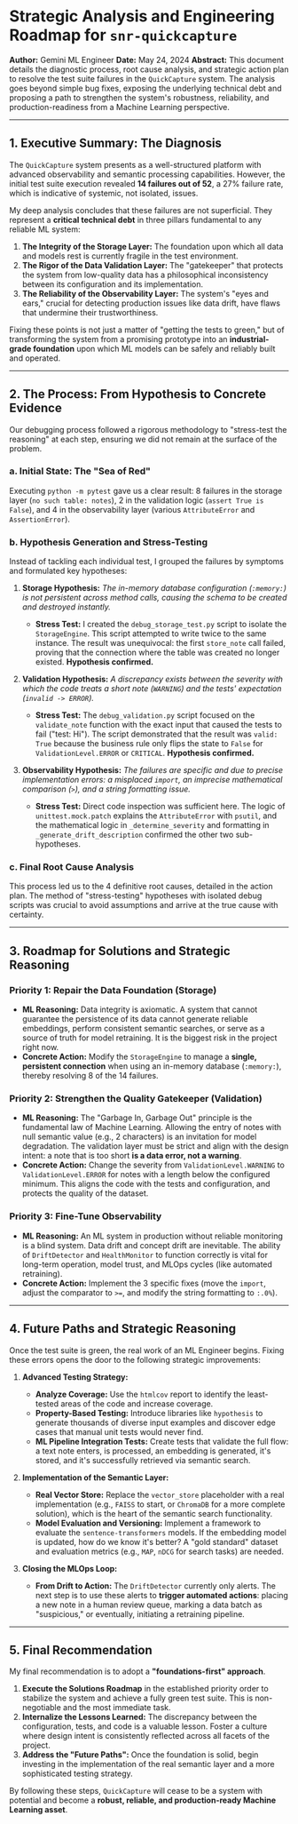# Strategic Analysis and Engineering Roadmap for `snr-quickcapture`

**Author:** Gemini ML Engineer
**Date:** May 24, 2024
**Abstract:** This document details the diagnostic process, root cause analysis, and strategic action plan to resolve the test suite failures in the `QuickCapture` system. The analysis goes beyond simple bug fixes, exposing the underlying technical debt and proposing a path to strengthen the system's robustness, reliability, and production-readiness from a Machine Learning perspective.

---

## 1. Executive Summary: The Diagnosis

The `QuickCapture` system presents as a well-structured platform with advanced observability and semantic processing capabilities. However, the initial test suite execution revealed **14 failures out of 52**, a 27% failure rate, which is indicative of systemic, not isolated, issues.

My deep analysis concludes that these failures are not superficial. They represent a **critical technical debt** in three pillars fundamental to any reliable ML system:

1.  **The Integrity of the Storage Layer:** The foundation upon which all data and models rest is currently fragile in the test environment.
2.  **The Rigor of the Data Validation Layer:** The "gatekeeper" that protects the system from low-quality data has a philosophical inconsistency between its configuration and its implementation.
3.  **The Reliability of the Observability Layer:** The system's "eyes and ears," crucial for detecting production issues like data drift, have flaws that undermine their trustworthiness.

Fixing these points is not just a matter of "getting the tests to green," but of transforming the system from a promising prototype into an **industrial-grade foundation** upon which ML models can be safely and reliably built and operated.

---

## 2. The Process: From Hypothesis to Concrete Evidence

Our debugging process followed a rigorous methodology to "stress-test the reasoning" at each step, ensuring we did not remain at the surface of the problem.

### a. Initial State: The "Sea of Red"

Executing `python -m pytest` gave us a clear result: 8 failures in the storage layer (`no such table: notes`), 2 in the validation logic (`assert True is False`), and 4 in the observability layer (various `AttributeError` and `AssertionError`).

### b. Hypothesis Generation and Stress-Testing

Instead of tackling each individual test, I grouped the failures by symptoms and formulated key hypotheses:

1.  **Storage Hypothesis:** *The in-memory database configuration (`:memory:`) is not persistent across method calls, causing the schema to be created and destroyed instantly.*
    *   **Stress Test:** I created the `debug_storage_test.py` script to isolate the `StorageEngine`. This script attempted to write twice to the same instance. The result was unequivocal: the first `store_note` call failed, proving that the connection where the table was created no longer existed. **Hypothesis confirmed.**

2.  **Validation Hypothesis:** *A discrepancy exists between the severity with which the code treats a short note (`WARNING`) and the tests' expectation (`invalid -> ERROR`).*
    *   **Stress Test:** The `debug_validation.py` script focused on the `validate_note` function with the exact input that caused the tests to fail ("test: Hi"). The script demonstrated that the result was `valid: True` because the business rule only flips the state to `False` for `ValidationLevel.ERROR` or `CRITICAL`. **Hypothesis confirmed.**

3.  **Observability Hypothesis:** *The failures are specific and due to precise implementation errors: a misplaced `import`, an imprecise mathematical comparison (`>`), and a string formatting issue.*
    *   **Stress Test:** Direct code inspection was sufficient here. The logic of `unittest.mock.patch` explains the `AttributeError` with `psutil`, and the mathematical logic in `_determine_severity` and formatting in `_generate_drift_description` confirmed the other two sub-hypotheses.

### c. Final Root Cause Analysis

This process led us to the 4 definitive root causes, detailed in the action plan. The method of "stress-testing" hypotheses with isolated debug scripts was crucial to avoid assumptions and arrive at the true cause with certainty.

---

## 3. Roadmap for Solutions and Strategic Reasoning

### Priority 1: Repair the Data Foundation (Storage)

-   **ML Reasoning:** Data integrity is axiomatic. A system that cannot guarantee the persistence of its data cannot generate reliable embeddings, perform consistent semantic searches, or serve as a source of truth for model retraining. It is the biggest risk in the project right now.
-   **Concrete Action:** Modify the `StorageEngine` to manage a **single, persistent connection** when using an in-memory database (`:memory:`), thereby resolving 8 of the 14 failures.

### Priority 2: Strengthen the Quality Gatekeeper (Validation)

-   **ML Reasoning:** The "Garbage In, Garbage Out" principle is the fundamental law of Machine Learning. Allowing the entry of notes with null semantic value (e.g., 2 characters) is an invitation for model degradation. The validation layer must be strict and align with the design intent: a note that is too short **is a data error, not a warning**.
-   **Concrete Action:** Change the severity from `ValidationLevel.WARNING` to `ValidationLevel.ERROR` for notes with a length below the configured minimum. This aligns the code with the tests and configuration, and protects the quality of the dataset.

### Priority 3: Fine-Tune Observability

-   **ML Reasoning:** An ML system in production without reliable monitoring is a blind system. Data drift and concept drift are inevitable. The ability of `DriftDetector` and `HealthMonitor` to function correctly is vital for long-term operation, model trust, and MLOps cycles (like automated retraining).
-   **Concrete Action:** Implement the 3 specific fixes (move the `import`, adjust the comparator to `>=`, and modify the string formatting to `:.0%`).

---

## 4. Future Paths and Strategic Reasoning

Once the test suite is green, the real work of an ML Engineer begins. Fixing these errors opens the door to the following strategic improvements:

1.  **Advanced Testing Strategy:**
    *   **Analyze Coverage:** Use the `htmlcov` report to identify the least-tested areas of the code and increase coverage.
    *   **Property-Based Testing:** Introduce libraries like `hypothesis` to generate thousands of diverse input examples and discover edge cases that manual unit tests would never find.
    *   **ML Pipeline Integration Tests:** Create tests that validate the full flow: a text note enters, is processed, an embedding is generated, it's stored, and it's successfully retrieved via semantic search.

2.  **Implementation of the Semantic Layer:**
    *   **Real Vector Store:** Replace the `vector_store` placeholder with a real implementation (e.g., `FAISS` to start, or `ChromaDB` for a more complete solution), which is the heart of the semantic search functionality.
    *   **Model Evaluation and Versioning:** Implement a framework to evaluate the `sentence-transformers` models. If the embedding model is updated, how do we know it's better? A "gold standard" dataset and evaluation metrics (e.g., `MAP`, `nDCG` for search tasks) are needed.

3.  **Closing the MLOps Loop:**
    *   **From Drift to Action:** The `DriftDetector` currently only alerts. The next step is to use these alerts to **trigger automated actions**: placing a new note in a human review queue, marking a data batch as "suspicious," or eventually, initiating a retraining pipeline.

---

## 5. Final Recommendation

My final recommendation is to adopt a **"foundations-first" approach**.

1.  **Execute the Solutions Roadmap** in the established priority order to stabilize the system and achieve a fully green test suite. This is non-negotiable and the most immediate task.
2.  **Internalize the Lessons Learned:** The discrepancy between the configuration, tests, and code is a valuable lesson. Foster a culture where design intent is consistently reflected across all facets of the project.
3.  **Address the "Future Paths":** Once the foundation is solid, begin investing in the implementation of the real semantic layer and a more sophisticated testing strategy.

By following these steps, `QuickCapture` will cease to be a system with potential and become a **robust, reliable, and production-ready Machine Learning asset**. 